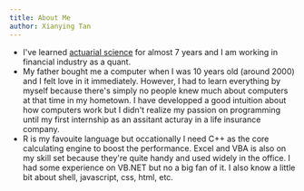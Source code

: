 ```yaml
---
title: About Me
author: Xianying Tan
---
```


- I've learned [actuarial science](https://en.wikipedia.org/wiki/Actuarial_science) for almost 7 years and I am working in financial industry as a quant.
- My father bought me a computer when I was 10 years old (around 2000) and I felt love in it immediately. However, I had to learn everything by myself because there's simply no people knew much about computers at that time in my hometown. I have developped a good intuition about how computers work but I didn't realize my passion on programming until my first internship as an assitant acturay in a life insurance company.
- R is my favouite language but occationally I need C++ as the core calculating engine to boost the performance. Excel and VBA is also on my skill set because they're quite handy and used widely in the office. I had some experience on VB.NET but no a big fan of it. I also know a little bit about shell, javascript, css, html, etc.


